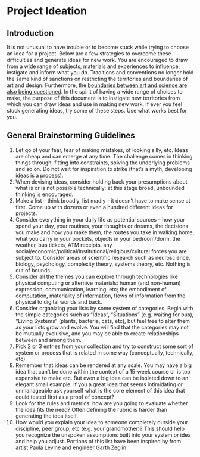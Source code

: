 # Project Ideation

## Introduction
It is not unusual to have trouble or to become stuck while trying to choose an idea for a project. Below are a few strategies to overcome these difficulties and generate ideas for new work. You are encouraged to draw from a wide range of subjects, materials and experiences to influence, instigate and inform what you do. Traditions and conventions no longer hold the same kind of sanctions on restricting the territories and boundaries of art and design. Furthermore, the [boundaries between art and science are also being questioned](https://www.leonardo.info/mission). In the spirit of having a wide range of choices to make, the purpose of this document is to instigate new territories from which you can draw ideas and use in making new work. If ever you feel stuck generating ideas, try some of these steps. Use what works best for you.

## General Brainstorming Guidelines
1. Let go of your fear, fear of making mistakes, of looking silly, etc. Ideas are cheap and can emerge at any time. The challenge comes in thinking things through, fitting into constraints, solving the underlying problems and so on. Do not wait for inspiration to strike (that’s a myth, developing ideas is a process).
2. When devising ideas, consider holding back your presumptions about what is or is not possible technically: at this stage broad, unbounded thinking is encouraged.
3. Make a list – think broadly, list madly – it doesn’t have to make sense at first. Come up with dozens or even a hundred different ideas for projects.
4. Consider everything in your daily life as potential sources – how your spend your day, your routines, your thoughts or dreams, the decisions you make and how you make them, the routes you take in walking home, what you carry in your pockets, objects in your bedroom/dorm, the weather, bus tickets, ATM receipts, any social/economic/political/institutional/religious/cultural forces you are subject to. Consider areas of scientific research such as neuroscience, biology, psychology, complexity theory, systems theory, etc. Nothing is out of bounds.
5. Consider all the themes you can explore through technologies like physical computing or alternive materials: human (and non-human) expression, communication, learning, etc; the embodiment of computation, materiality of information, flows of information from the physical to digital worlds and back.
6. Consider organizing your lists by some system of categories. Begin with the simple categories such as “Ideas”, “Situations” (e.g. waiting for bus), “Living Systems” (plants, bacteria, cats, etc), but feel free to alter them as your lists grow and evolve. You will find that the categories may not be mutually exclusive, and you may be able to create relationships between and among them.
7. Pick 2 or 3 entries from your collection and try to construct some sort of system or process that is related in some way (conceptually, technically, etc).
8. Remember that ideas can be rendered at any scale. You may have a big idea that can’t be done within the context of a 15-week course or is too expensive to make etc. But even a big idea can be isolated down to an elegant small example. If you a great idea that seems intimidating or unmanageable ask yourself what is the core element of this idea that could tested first as a proof of concept?
9. Look for the rules and metrics: how are you going to evaluate whether the idea fits the need? Often defining the rubric is harder than generating the idea itself.
10. How would you explain your idea to someone completely outside your discipline, peer group, etc (e.g. your grandmother)? This should help you recognize the unspoken assumptions built into your system or idea and help you adjust.
Portions of this list have been inspired by from artist Paula Levine and engineer Garth Zeglin.